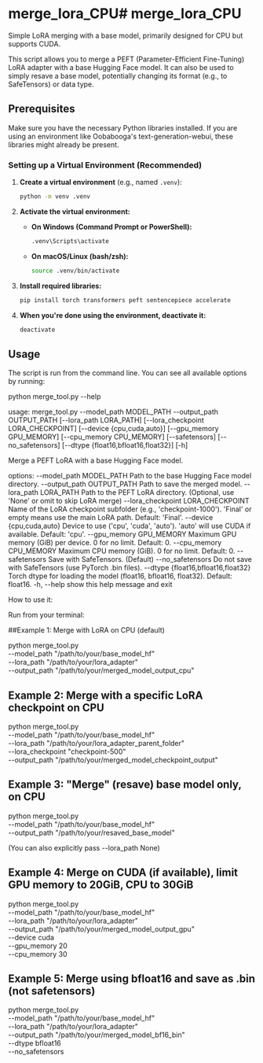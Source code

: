 # merge_lora_CPU# merge_lora_CPU
Simple LoRA merging with a base model, primarily designed for CPU but supports CUDA.

This script allows you to merge a PEFT (Parameter-Efficient Fine-Tuning) LoRA adapter with a base Hugging Face model. It can also be used to simply resave a base model, potentially changing its format (e.g., to SafeTensors) or data type.

## Prerequisites

Make sure you have the necessary Python libraries installed. If you are using an environment like Oobabooga's text-generation-webui, these libraries might already be present.

### Setting up a Virtual Environment (Recommended)

1.  **Create a virtual environment** (e.g., named `.venv`):
    ```bash
    python -m venv .venv
    ```

2.  **Activate the virtual environment:**
    *   **On Windows (Command Prompt or PowerShell):**
        ```bash
        .venv\Scripts\activate
        ```
    *   **On macOS/Linux (bash/zsh):**
        ```bash
        source .venv/bin/activate
        ```

3.  **Install required libraries:**
    ```bash
    pip install torch transformers peft sentencepiece accelerate
    ```

4.  **When you're done using the environment, deactivate it:**
    ```bash
    deactivate
    ```

## Usage

The script is run from the command line. You can see all available options by running:


python merge_tool.py --help

usage: merge_tool.py --model_path MODEL_PATH --output_path OUTPUT_PATH
                     [--lora_path LORA_PATH]
                     [--lora_checkpoint LORA_CHECKPOINT]
                     [--device {cpu,cuda,auto}] [--gpu_memory GPU_MEMORY]
                     [--cpu_memory CPU_MEMORY] [--safetensors]
                     [--no_safetensors]
                     [--dtype {float16,bfloat16,float32}] [-h]

Merge a PEFT LoRA with a base Hugging Face model.

options:
  --model_path MODEL_PATH
                        Path to the base Hugging Face model directory.
  --output_path OUTPUT_PATH
                        Path to save the merged model.
  --lora_path LORA_PATH
                        Path to the PEFT LoRA directory. (Optional, use
                        'None' or omit to skip LoRA merge)
  --lora_checkpoint LORA_CHECKPOINT
                        Name of the LoRA checkpoint subfolder (e.g.,
                        'checkpoint-1000'). 'Final' or empty means use the
                        main LoRA path. Default: 'Final'.
  --device {cpu,cuda,auto}
                        Device to use ('cpu', 'cuda', 'auto'). 'auto' will
                        use CUDA if available. Default: 'cpu'.
  --gpu_memory GPU_MEMORY
                        Maximum GPU memory (GiB) per device. 0 for no limit.
                        Default: 0.
  --cpu_memory CPU_MEMORY
                        Maximum CPU memory (GiB). 0 for no limit. Default: 0.
  --safetensors         Save with SafeTensors. (Default)
  --no_safetensors      Do not save with SafeTensors (use PyTorch .bin
                        files).
  --dtype {float16,bfloat16,float32}
                        Torch dtype for loading the model (float16, bfloat16,
                        float32). Default: float16.
  -h, --help            show this help message and exit

How to use it:

Run from your terminal:

##Example 1: Merge with LoRA on CPU (default)

      
python merge_tool.py \
    --model_path "/path/to/your/base_model_hf" \
    --lora_path "/path/to/your/lora_adapter" \
    --output_path "/path/to/your/merged_model_output_cpu"

    
## Example 2: Merge with a specific LoRA checkpoint on CPU

      
python merge_tool.py \
    --model_path "/path/to/your/base_model_hf" \
    --lora_path "/path/to/your/lora_adapter_parent_folder" \
    --lora_checkpoint "checkpoint-500" \
    --output_path "/path/to/your/merged_model_checkpoint_output"

    
## Example 3: "Merge" (resave) base model only, on CPU

      
python merge_tool.py \
    --model_path "/path/to/your/base_model_hf" \
    --output_path "/path/to/your/resaved_base_model"

    

(You can also explicitly pass --lora_path None)

## Example 4: Merge on CUDA (if available), limit GPU memory to 20GiB, CPU to 30GiB

      
python merge_tool.py \
    --model_path "/path/to/your/base_model_hf" \
    --lora_path "/path/to/your/lora_adapter" \
    --output_path "/path/to/your/merged_model_output_gpu" \
    --device cuda \
    --gpu_memory 20 \
    --cpu_memory 30

    


## Example 5: Merge using bfloat16 and save as .bin (not safetensors)

      
python merge_tool.py \
    --model_path "/path/to/your/base_model_hf" \
    --lora_path "/path/to/your/lora_adapter" \
    --output_path "/path/to/your/merged_model_bf16_bin" \
    --dtype bfloat16 \
    --no_safetensors

    


